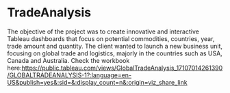 # TradeAnalysis
The objective of the project was to create innovative and interactive Tableau dashboards that focus on potential commodities, countries, year, trade amount and quantity. The client wanted to launch a new business unit, focusing on global trade and logistics, majorly in the countries such as USA, Canada and Australia.
Check the workbook here:https://public.tableau.com/views/GlobalTradeAnalysis_17107014261390/GLOBALTRADEANALYSIS-1?:language=en-US&publish=yes&:sid=&:display_count=n&:origin=viz_share_link


